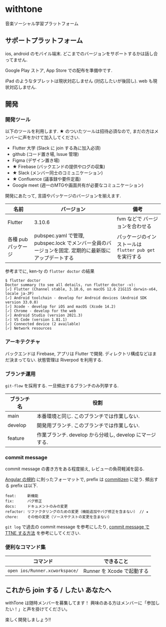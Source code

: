 # withtone

音楽ソーシャル学習プラットフォーム

## サポートプラットフォーム

ios, android のモバイル端末. 
どこまでのバージョンをサポートするかは話し合ってません.

Google Play ストア, App Store での配布を準備中です.

iPad のようなタブレットは現状対応しません (対応したいが後回し).
web も現状対応しません.

## 開発

### 開発ツール

以下のツールを利用します.
★ のついたツールは招待必須なので, まだの方はメンバーに声をかけて加入してください.

- Flutter 大学 (Slack に join する為に加入必須)
- github (コード置き場, Issue 管理)
- Figma (デザイン置き場)
- ★ Firebase (バックエンドの提供やログの収集)
- ★ Slack (メンバー同士のコミュニケーション)
- ★ Confluence (議事録や要件定義)
- Google meet (週一のMTGや画面共有が必要なコミュニケーション)

開発にあたって, 言語やパッケージのバージョンを揃えます.

| 名前 | バージョン | 備考 |
| --- | --- | --- |
| Flutter | 3.10.6 | fvm などで バージョンを合わせる |
| 各種 pub パッケージ | pubspec.yaml で管理, pubspec.lock でメンバー全員のバージョンを固定. 定期的に最新版にアップデートする | パッケージのインストールは `flutter pub get` を実行する |


参考までに, ken-ty の `flutter doctor` の結果
```
$ flutter doctor
Doctor summary (to see all details, run flutter doctor -v):
[✓] Flutter (Channel stable, 3.10.6, on macOS 12.6 21G115 darwin-x64, locale ja-JP)
[✓] Android toolchain - develop for Android devices (Android SDK version 33.0.0)
[✓] Xcode - develop for iOS and macOS (Xcode 14.2)
[✓] Chrome - develop for the web
[✓] Android Studio (version 2021.3)
[✓] VS Code (version 1.81.1)
[✓] Connected device (2 available)
[✓] Network resources
```

### アーキテクチャ

バックエンドは Firebase, アプリは Flutter で開発.
ディレクトリ構成などはまだ決まってない.
状態管理は Riverpod を利用する.

### ブランチ運用

`git-flow` を採用する. 一旦頻出するブランチのみ列挙する.

| ブランチ名 | 役割 |
| --- | --- |
| main | 本番環境と同じ. このブランチでは作業しない. |
| develop | 開発用ブランチ. このブランチでは作業しない. |
| feature | 作業ブランチ. develop から分岐し, develop にマージする. |

### commit message

commit message の書き方をある程度揃え, レビューの負荷軽減を図る.

[Angular の規約](https://github.com/angular/angular/blob/68a6a07/CONTRIBUTING.md#-commit-message-format) に則ったフォーマットで,
prefix は [commitizen](cz-conventional-changelog-ja) に従う.
頻出する prefix は以下.

```
feat:     新機能
fix:      バグ修正
docs:     ドキュメントのみの変更
refactor: リファクタリングのための変更（機能追加やバグ修正を含まない） // ★
chore:    その他の変更（ソースやテストの変更を含まない）
```

`git log` で過去の commit message を参考にしたり, [commit message で TTNE する方法](https://zenn.dev/ken_ty/articles/417f58aaa67ec3) を参考にしてください.

###  便利なコマンド集

| コマンド | できること |
| --- | --- |
| `open ios/Runner.xcworkspace/` | Runner を Xcode で起動する |

## これから join する / したい あなたへ

withTone は随時メンバーを募集してます！
興味のある方はメンバーに「参加したい！」と声を掛けてください。

楽しく開発しましょう!!
